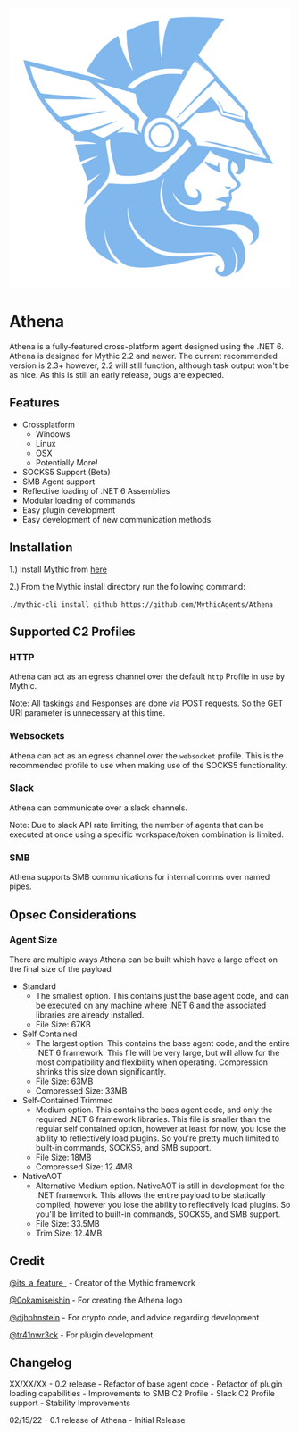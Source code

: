 
<p align="center">
  <img src="agent_icons/athena.svg">
</p>

# Athena
Athena is a fully-featured cross-platform agent designed using the .NET 6. Athena is designed for Mythic 2.2 and newer. The current recommended version is 2.3+ however, 2.2 will still function, although task output won't be as nice. As this is still an early release, bugs are expected.

## Features
- Crossplatform
  - Windows
  - Linux
  - OSX
  - Potentially More!
- SOCKS5 Support (Beta)
- SMB Agent support
- Reflective loading of .NET 6 Assemblies
- Modular loading of commands
- Easy plugin development
- Easy development of new communication methods

## Installation

1.) Install Mythic from [here](https://github.com/its-a-feature/Mythic)

2.) From the Mythic install directory run the following command:

`./mythic-cli install github https://github.com/MythicAgents/Athena`

## Supported C2 Profiles

### HTTP
Athena can act as an egress channel over the default `http` Profile in use by Mythic. 

Note: All taskings and Responses are done via POST requests. So the GET URI parameter is unnecessary at this time.

### Websockets
Athena can act as an egress channel over the `websocket` profile. This is the recommended profile to use when making use of the SOCKS5 functionality.

### Slack
Athena can communicate over a slack channels.

Note: Due to slack API rate limiting, the number of agents that can be executed at once using a specific workspace/token combination is limited.

### SMB
Athena supports SMB communications for internal comms over named pipes.

## Opsec Considerations
### Agent Size
There are multiple ways Athena can be built which have a large effect on the final size of the payload

- Standard
  - The smallest option. This contains just the base agent code, and can be executed on any machine where .NET 6 and the associated libraries are already installed.
  - File Size: 67KB
- Self Contained
  - The largest option. This contains the base agent code, and the entire .NET 6 framework. This file will be very large, but will allow for the most compatibility and flexibility when operating. Compression shrinks this size down significantly.
  - File Size: 63MB
  - Compressed Size: 33MB
- Self-Contained Trimmed
  - Medium option. This contains the baes agent code, and only the required .NET 6 framework libraries. This file is smaller than the regular self contained option, however at least for now, you lose the ability to reflectively load plugins. So you're pretty much limited to built-in commands, SOCKS5, and SMB support.
  - File Size: 18MB
  - Compressed Size: 12.4MB
- NativeAOT
  - Alternative Medium option. NativeAOT is still in development for the .NET framework. This allows the entire payload to be statically compiled, however you lose the ability to reflectively load plugins. So you'll be limited to built-in commands, SOCKS5, and SMB support.
  - File Size: 33.5MB
  - Trim Size: 12.4MB


## Credit
[@its_a_feature_](https://twitter.com/its_a_feature_) - Creator of the Mythic framework

[@0okamiseishin](https://twitter.com/0okamiseishin) - For creating the Athena logo

[@djhohnstein](https://twitter.com/djhohnstein) - For crypto code, and advice regarding development

[@tr41nwr3ck](https://twitter.com/Tr41nwr3ck48) - For plugin development

## Changelog
XX/XX/XX - 0.2 release
	- Refactor of base agent code
	- Refactor of plugin loading capabilities
	- Improvements to SMB C2 Profile
	- Slack C2 Profile support
	- Stability Improvements

02/15/22 - 0.1 release of Athena
	- Initial Release


